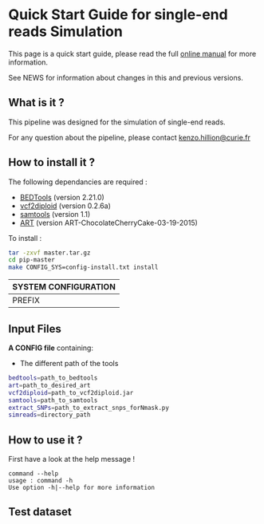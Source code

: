 # Quick Start Guide for single-end reads Simulation

This page is a quick start guide, please read the full [online manual](link) for more information.

See NEWS for information about changes in this and previous versions.

## What is it ?

This pipeline was designed for the simulation of single-end reads.

For any question about the pipeline, please contact
<kenzo.hillion@curie.fr>

## How to install it ?

The following dependancies are required :

* [BEDTools](http://bedtools.readthedocs.io/en/latest/) (version 2.21.0)
* [vcf2diploid](http://alleleseq.gersteinlab.org/home.html) (version 0.2.6a)
* [samtools](http://samtools.sourceforge.net) (version 1.1)
* [ART](http://www.niehs.nih.gov/research/resources/software/biostatistics/art/) (version ART-ChocolateCherryCake-03-19-2015)
 
To install :

```bash
tar -zxvf master.tar.gz
cd pip-master
make CONFIG_SYS=config-install.txt install
```

| SYSTEM CONFIGURATION |
| -------------------- |
|PREFIX | Path to installation folder |


## Input Files

**A CONFIG file** containing:

* The different path of the tools

```bash
bedtools=path_to_bedtools
art=path_to_desired_art
vcf2diploid=path_to_vcf2diploid.jar
samtools=path_to_samtools
extract_SNPs=path_to_extract_snps_forNmask.py
simreads=directory_path
```

## How to use it ?

First have a look at the help message !

```
command --help
usage : command -h
Use option -h|--help for more information
```

## Test dataset
